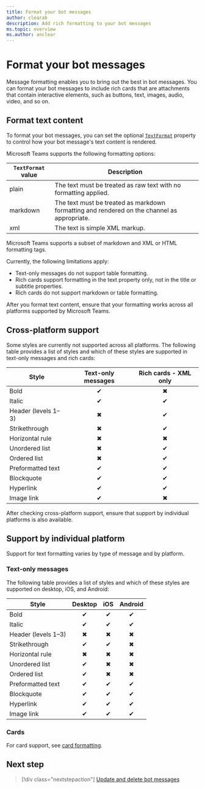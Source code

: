 ```yaml
---
title: Format your bot messages
author: clearab
description: Add rich formatting to your bot messages
ms.topic: overview
ms.author: anclear
---
```

# Format your bot messages

Message formatting enables you to bring out the best in bot messages. You can format your bot messages to include rich cards that are attachments that contain interactive elements, such as buttons, text, images, audio, video, and so on.

## Format text content

To format your bot messages, you can set the optional [`TextFormat`](/bot-framework/dotnet/bot-builder-dotnet-create-messages#customizing-a-message) property to control how your bot message's text content is rendered.

Microsoft Teams supports the following formatting options:

| `TextFormat` value | Description |
| --- | --- |
| plain | The text must be treated as raw text with no formatting applied.|
| markdown | The text must be treated as markdown formatting and rendered on the channel as appropriate. |
| xml | The text is simple XML markup. |

Microsoft Teams supports a subset of markdown and XML or HTML formatting tags.

Currently, the following limitations apply:

* Text-only messages do not support table formatting.
* Rich cards support formatting in the text property only, not in the title or subtitle properties.
* Rich cards do not support markdown or table formatting.

After you format text content, ensure that your formatting works across all platforms supported by Microsoft Teams.

## Cross-platform support

Some styles are currently not supported across all platforms. The following table provides a list of styles and which of these styles are supported in text-only messages and rich cards:

| Style                     | Text-only messages | Rich cards - XML only |
| ---                       | :---: | :---: |
| Bold                      | ✔ | ✖ |
| Italic                    | ✔ | ✔ |
| Header (levels 1&ndash;3) | ✖ | ✔ |
| Strikethrough             | ✖ | ✔ |
| Horizontal rule           | ✖ | ✖ |
| Unordered list            | ✖ | ✔ |
| Ordered list              | ✖ | ✔ |
| Preformatted text         | ✔ | ✔ |
| Blockquote                | ✔ | ✔ |
| Hyperlink                 | ✔ | ✔ |
| Image link                | ✔ | ✖ |

After checking cross-platform support, ensure that support by individual platforms is also available.

## Support by individual platform

Support for text formatting varies by type of message and by platform.

### Text-only messages

The following table provides a list of styles and which of these styles are supported on desktop, iOS, and Android:

| Style                     | Desktop | iOS | Android |
| ---                       | :---: | :---: | :---: |
| Bold                      | ✔ | ✔ | ✔ |
| Italic                    | ✔ | ✔ | ✔ |
| Header (levels 1&ndash;3) | ✖ | ✖ | ✖ |
| Strikethrough             | ✔ | ✔ | ✖ |
| Horizontal rule           | ✖ | ✖ | ✖ |
| Unordered list            | ✔ | ✖ | ✖ |
| Ordered list              | ✔ | ✖ | ✖ |
| Preformatted text         | ✔ | ✔ | ✔ |
| Blockquote                | ✔ | ✔ | ✔ |
| Hyperlink                 | ✔ | ✔ | ✔ |
| Image link                | ✔ | ✔ | ✔ |

### Cards

For card support, see [card formatting](~/task-modules-and-cards/cards/cards-format.md).

## Next step

> [!div class="nextstepaction"]
> [Update and delete bot messages](~/bots/how-to/update-and-delete-bot-messages.md)
